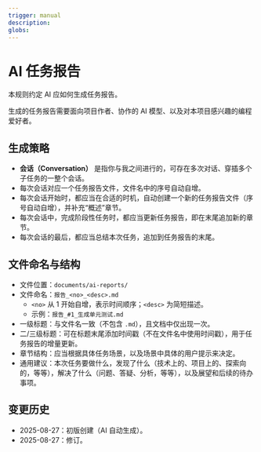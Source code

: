 ```yaml
---
trigger: manual
description: 
globs: 
---
```


# AI 任务报告

本规则约定 AI 应如何生成任务报告。

生成的任务报告需要面向项目作者、协作的 AI 模型、以及对本项目感兴趣的编程爱好者。

## 生成策略

- **会话（Conversation）** 是指你与我之间进行的，可存在多次对话、穿插多个子任务的一整个会话。
- 每次会话对应一个任务报告文件，文件名中的序号自动自增。
- 每次会话开始时，都应当在合适的时机，自动创建一个新的任务报告文件（序号自动自增），并补充“概述”章节。
- 每次会话中，完成阶段性任务时，都应当更新任务报告，即在末尾追加新的章节。
- 每次会话的最后，都应当总结本次任务，追加到任务报告的末尾。

## 文件命名与结构

- 文件位置：`documents/ai-reports/`
- 文件命名：`报告_<no>_<desc>.md`
  - `<no>` 从 1 开始自增，表示时间顺序；`<desc>` 为简短描述。
  - 示例：`报告_#1_生成单元测试.md`
- 一级标题：与文件名一致（不包含 `.md`），且文档中仅出现一次。
- 二/三级标题：可在标题末尾添加时间戳（不在文件名中使用时间戳），用于任务报告的增量更新。
- 章节结构：应当根据具体任务场景，以及场景中具体的用户提示来决定。
- 通用建议：本次任务要做什么，发现了什么（技术上的、项目上的、探索向的，等等），解决了什么（问题、答疑、分析，等等），以及展望和后续的待办事项。

## 变更历史

- 2025-08-27：初版创建（AI 自动生成）。
- 2025-08-27：修订。
